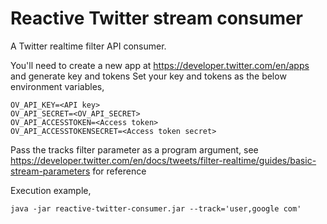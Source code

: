 # Reactive Twitter stream consumer

A Twitter realtime filter API consumer.

You'll need to create a new app at https://developer.twitter.com/en/apps and generate key and tokens
Set your key and tokens as the below environment variables, 

```properties
OV_API_KEY=<API key>
OV_API_SECRET=<OV_API_SECRET>
OV_API_ACCESSTOKEN=<Access token>
OV_API_ACCESSTOKENSECRET=<Access token secret>
```

Pass the tracks filter parameter as a program argument, see https://developer.twitter.com/en/docs/tweets/filter-realtime/guides/basic-stream-parameters for reference

Execution example,

`java -jar reactive-twitter-consumer.jar --track='user,google com'`